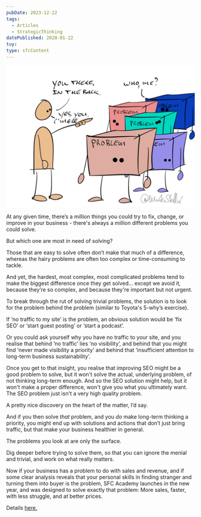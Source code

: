 ```yaml
---
pubDate: 2023-12-22
tags:
  - Articles
  - StrategicThinking
datePublished: 2020-01-22
tuy: 
type: sfcContent
---
```


![](Media/SalesFlowCoach_Strategiccally-choosing-which-problems-to-solve-MartinStellar.jpg)

At any given time, there’s a million things you could try to fix, change, or improve in your business - there's always a million different problems you could solve.

But which one are most in need of solving?

Those that are easy to solve often don’t make that much of a difference, whereas the hairy problems are often too complex or time-consuming to tackle.

And yet, the hardest, most complex, most complicated problems tend to make the biggest difference once they get solved… except we avoid it, because they’re so complex, and because they're important but not urgent.

To break through the rut of solving trivial problems, the solution is to look for the problem behind the problem (similar to Toyota's 5-why’s exercise).

If ‘no traffic to my site’ is the problem, an obvious solution would be ‘fix SEO’ or ‘start guest posting’ or ‘start a podcast’.

Or you could ask yourself why you have no traffic to your site, and you realise that behind ‘no traffic’ lies ‘no visibility’, and behind that you might find ‘never made visibility a priority’ and behind that ‘insufficient attention to long-term business sustainability’.

Once you get to that insight, you realise that improving SEO might be a good problem to solve, but it won't solve the actual, underlying problem, of not thinking long-term enough. And so the SEO solution might help, but it won't make a proper difference, won't give you what you ultimately want. The SEO problem just isn't a very high quality problem.

A pretty nice discovery on the heart of the matter, I’d say.

And if you then solve *that* problem, and you *do* make long-term thinking a priority, you might end up with solutions and actions that don’t just bring traffic, but that make your business healthier in general.

The problems you look at are only the surface.

Dig deeper before trying to solve them, so that you can ignore the menial and trivial, and work on what really matters.

Now if your business has a problem to do with sales and revenue, and if some clear analysis reveals that your personal skills in finding stranger and turning them into buyer is the problem, SFC Academy launches in the new year, and was designed to solve exactly that problem: More sales, faster, with less struggle, and at better prices.

Details [here.](https://salesflowcoach.app/academy)
